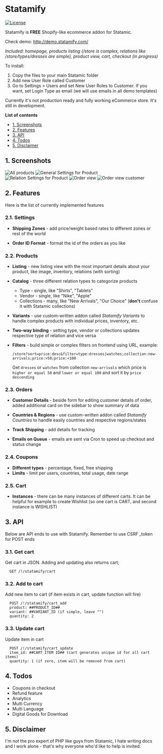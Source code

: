 # Statamify
[![License](https://img.shields.io/badge/license-MIT-blue.svg)](http://opensource.org/licenses/MIT)

Statamify is **FREE** Shopify-like ecommerce addon for Statamic. 

Check demo: http://demo.statamify.com/

*Included: homepage, products listing (/store is complex, relations like /store/types/dresses are simple), product view, cart, checkout (in progress)*

To install:
1) Copy the files to your main Statamic folder
2) Add new User Role called Customer
3) Go to Settings > Users and set New User Roles to Customer. If you want, set Login Type as email (we will use emails in all demo templates)

Currently it's not production ready and fully working eCommerce store. It's still in development.

**List of contents**
- [1. Screenshots](#screenshots)
- [2. Features](#features)
- [3. API](#api)
- [4. Todos](#todos)
- [5. Disclaimer](#disclaimer)

<a name="screenshots"></a>
## 1. Screenshots
![All products](/screenshot-products.jpg?raw=true "All products")
![General Settings for Product](/screenshot-product-new-general.jpg?raw=true "General Settings for Product")
![Relation Settings for Product](/screenshot-product-new-relation.jpg?raw=true "Relation Settings for Product")
![Order view](/screenshot-order.jpg?raw=true "Order view")
![Order view customer](/screenshot-order-view.jpg?raw=true "Order view - Customer Details")

<a name="features"></a>
## 2. Features
Here is the list of currently implemented features

### 2.1. Settings
- **Shipping Zones** - add price/weight based rates to different zones or rest of the world

- **Order ID Format** - format the id of the orders as you like

### 2.2. Products
- **Listing** - new listing view with the most important details about your product, like image, inventory, relations (with sorting)

- **Catalog** - three different relation types to categorize products
  - Type - single, like "Shirts", "Tablets"
  - Vendor - single, like "Nike", "Apple"
  - Collections - many, like "New Arrivals", "Our Choice" (**don't** confuse it with Statamic collections)

- **Variants** - use custom-written addon called *Statamify Variants* to handle complex products with individual prices, inventory, etc.

- **Two-way binding** - setting type, vendor or collections updates respective type of relation and vice versa

- **Filters** - build simple or complex filters on frontend using URL, example:

  `/store?sort=price:desc&filter=type:dresses|watches;collection:new-arrivals;price:>50;price:<100`

  Get `dresses` or `watches` from collection `new-arrivals` which price is `higher or equal 50` and `lower or equal 100` and sort it by `price descending`

### 2.3. Orders
- **Customer Details** - beside form for editing customer details of order, added additional card on the sidebar to show summary of data

- **Countries & Regions** - use custom-written addon called *Statamify Countries* to handle easily countries and respective regions/states

- **Track Shipping** - add details for tracking

- **Emails on Queue** - emails are sent via Cron to speed up checkout and status change

### 2.4. Coupons
- **Different types** - percentage, fixed, free shipping
- **Limits** - limit per users, countries, total usage, date range

### 2.5. Cart
- **Instances** - there can be many instances of different carts. It can be helpful for example to create Wishlist (so one cart is CART, and second instance is WISHLIST)

<a name="api"></a>
## 3. API
Below are API ends to use with Statamify. Remember to use CSRF _token for POST ends

### 3.1. Get cart
Get cart in JSON. Adding and updating also returns cart;

```
  GET /!/statamify/cart
```

### 3.2. Add to cart
Add new item to cart (if item exists in cart, update function will fire)

```
  POST /!/statamify/cart_add
  product: ##PRODUCT_ID##
  variant: ##VARIANT_ID (if simple, leave "")
  quantity: 2
```

### 3.3. Update cart
Update item in cart

```
  POST /!/statamify/cart_update
  item_id: ##CART ITEM ID## (cart generates unique id for all cart items)
  quantity: 1 (if zero, item will be removed from cart)
```

<a name="todos"></a>
## 4. Todos
 - Coupons in checkout
 - Refund feature
 - Analytics
 - Multi Currency
 - Multi Language
 - Digital Goods for Download

<a name="disclaimer"></a>
## 5. Disclaimer
I'm not the pro expert of PHP like guys from Statamic, I hate writing docs and I work alone - that's why everyone who'd like to help is invited.
